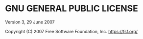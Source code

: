 # GNU GENERAL PUBLIC LICENSE

Version 3, 29 June 2007

Copyright (C) 2007 Free Software Foundation, Inc.
<https://fsf.org/>
